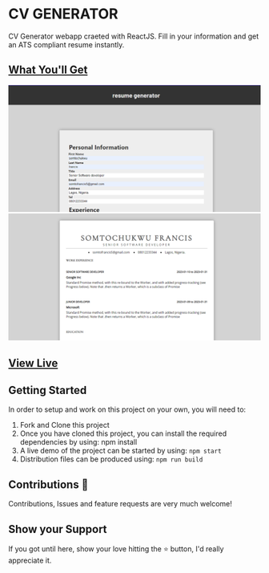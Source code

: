 # CV GENERATOR

CV Generator webapp craeted with ReactJS.
Fill in your information and get an ATS compliant resume instantly.

## [What You'll Get](./Doc-resources/myCv.pdf)

![screenshot](./Doc-resources/Screenshot1.png)
![screenshot](./Doc-resources/Screenshot.png)

## [View Live](https://somtojf.github.io/cv-project/)

## Getting Started

In order to setup and work on this project on your own, you will need to:

1. Fork and Clone this project
2. Once you have cloned this project, you can install the required dependencies by using: npm install
3. A live demo of the project can be started by using: `npm start`
4. Distribution files can be produced using: `npm run build`

## Contributions 🤝

Contributions, Issues and feature requests are very much welcome!

## Show your Support

If you got until here, show your love hitting the ⭐️ button, I'd really appreciate it.
